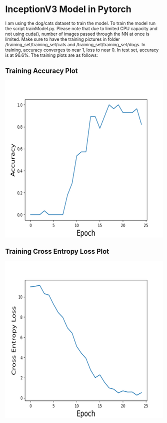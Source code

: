 # InceptionV3 Model in Pytorch


I am using the dog/cats dataset to train the model. To train the model run the script trainModel.py.
Please note that due to limited CPU capacity and not using cuda(), number of images passed through the NN at once is limited. 
Make sure to have the training pictures in folder /training_set/training_set/cats and /training_set/training_set/dogs.
In training, accuracy converges to near 1, loss to near 0. In test set, accuracy is at 96.6%. 
The training plots are as follows: 

## Training Accuracy Plot
<img width="600" height="500" src="ReadMeImages/Accuracy.png">

## Training Cross Entropy Loss Plot
<img width="600" height="500" src="ReadMeImages/CrossEntropyLoss.png">
